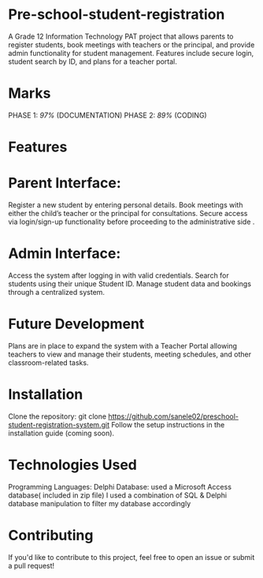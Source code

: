 # Pre-school-student-registration
A Grade 12 Information Technology PAT project that allows parents to register students, book meetings with teachers or the principal, and provide admin functionality for student management. Features include secure login, student search by ID, and plans for a teacher portal.

# Marks
 PHASE 1: *97%* (DOCUMENTATION)
 PHASE 2: *89%* (CODING)
# Features

 # Parent Interface:
Register a new student by entering personal details.
Book meetings with either the child’s teacher or the principal for consultations.
Secure access via login/sign-up functionality before proceeding to the administrative side
.
 # Admin Interface:
Access the system after logging in with valid credentials.
Search for students using their unique Student ID.
Manage student data and bookings through a centralized system.

# Future Development
Plans are in place to expand the system with a Teacher Portal allowing teachers to view and manage their students, meeting schedules, and other classroom-related tasks.

# Installation
Clone the repository:
git clone https://github.com/sanele02/preschool-student-registration-system.git
Follow the setup instructions in the installation guide (coming soon).

# Technologies Used
Programming Languages: Delphi
Database: used a Microsoft Access database( included in zip file)
I used a combination of SQL & Delphi database manipulation to filter my database accordingly 

# Contributing
If you'd like to contribute to this project, feel free to open an issue or submit a pull request!

